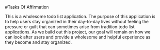 #Tasks Of Affirmation

This is a wholesome todo list application. The purpose of this application is to help users stay organized in their day-to-day lives without feeling the pressure or guilt that can sometimes arise from tradition todo list applications.
As we build out this project, our goal will remain on how we can look after users and provide a wholesome and helpful experience as they become and stay organized.